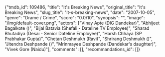 {"tmdb_id": 109486, "title": "It's Breaking News", "original_title": "It's Breaking News", "slug_title": "it-s-breaking-news", "date": "2007-10-05", "genre": "Drame / Crime", "score": "0.0/10", "synopsis": "", "image": "/img/default-cover.png", "actors": ["Vinay Apte (DIG Dandekar)", "Abhijeet Bagalkote ()", "Bijal Batavia (Shefali - Dateline TV Employee)", "Sharad Bhutadiya (Desai - Senior Dateline Employee)", "Harsh Chhaya (SP Prabhakar Gupta)", "Chetan Deshmukh (Ravi)", "Shrirang Deshmukh ()", "Jitendra Deshpande ()", "Mrinmayee Deshpande (Dandekar's daughter)", "Vivek Gore (Naidu)"], "comments": [], "recommandations_id": []}